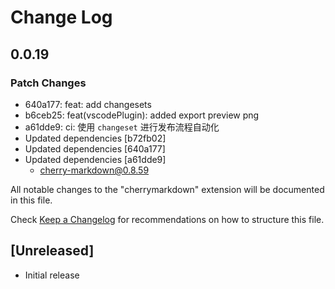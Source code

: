 # Change Log

## 0.0.19

### Patch Changes

- 640a177: feat: add changesets
- b6ceb25: feat(vscodePlugin): added export preview png
- a61dde9: ci: 使用 `changeset` 进行发布流程自动化
- Updated dependencies [b72fb02]
- Updated dependencies [640a177]
- Updated dependencies [a61dde9]
  - cherry-markdown@0.8.59

All notable changes to the "cherrymarkdown" extension will be documented in this file.

Check [Keep a Changelog](http://keepachangelog.com/) for recommendations on how to structure this file.

## [Unreleased]

- Initial release
